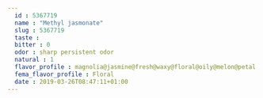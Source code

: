 ```yaml
---
  id : 5367719
  name : "Methyl jasmonate"
  slug : 5367719
  taste : 
  bitter : 0
  odor : sharp persistent odor
  natural : 1
  flavor_profile : magnolia@jasmine@fresh@waxy@floral@oily@melon@petal
  fema_flavor_profile : Floral
  date : 2019-03-26T08:47:11+01:00
---
```



